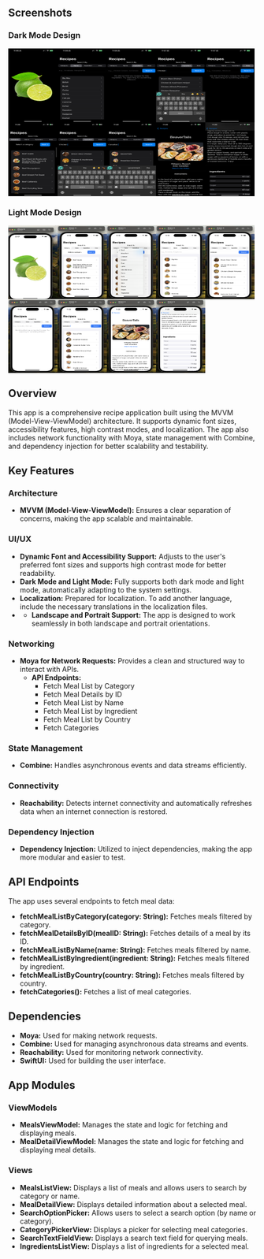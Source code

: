 ## Screenshots

### Dark Mode Design

<div style="display: flex; flex-wrap: wrap;">
    <img src="./Documentation_Images/d1.jpeg" alt="Dark mode screenshot 1" width="100" height="150"/>
    <img src="./Documentation_Images/d2.png" alt="Dark mode screenshot 2" width="100" height="150"/>
    <img src="./Documentation_Images/d3.png" alt="Dark mode screenshot 3" width="100" height="150"/>
    <img src="./Documentation_Images/d4.png" alt="Dark mode screenshot 4" width="100" height="150"/>
    <img src="./Documentation_Images/d5.png" alt="Dark mode screenshot 5" width="100" height="150"/>
    <img src="./Documentation_Images/d6.png" alt="Dark mode screenshot 6" width="100" height="150"/>
    <img src="./Documentation_Images/d7.png" alt="Dark mode screenshot 7" width="100" height="150"/>
    <img src="./Documentation_Images/d8.png" alt="Dark mode screenshot 7" width="100" height="150"/>
    <img src="./Documentation_Images/d9.png" alt="Dark mode screenshot 7" width="100" height="150"/>
    <img src="./Documentation_Images/d10.png" alt="Dark mode screenshot 7" width="100" height="150"/>
    
</div>

### Light Mode Design

<div style="display: flex; flex-wrap: wrap;">
    <img src="./Documentation_Images/a1.png" alt="Light mode screenshot 1" width="100" height="150"/>
    <img src="./Documentation_Images/a2.png" alt="Light mode screenshot 2" width="100" height="150"/>
    <img src="./Documentation_Images/a3.png" alt="Light mode screenshot 3" width="100" height="150"/>
    <img src="./Documentation_Images/a4.png" alt="Light mode screenshot 4" width="100" height="150"/>
    <img src="./Documentation_Images/a5.png" alt="Light mode screenshot 5" width="100" height="150"/>
    <img src="./Documentation_Images/a6.png" alt="Light mode screenshot 6" width="100" height="150"/>
    <img src="./Documentation_Images/a7.png" alt="Light mode screenshot 7" width="100" height="150"/>
    <img src="./Documentation_Images/a8.png" alt="Light mode screenshot 7" width="100" height="150"/>
    <img src="./Documentation_Images/a9.png" alt="Light mode screenshot 7" width="100" height="150"/>
    
</div>

## Overview

This app is a comprehensive recipe application built using the MVVM (Model-View-ViewModel) architecture. It supports dynamic font sizes, accessibility features, high contrast modes, and localization. The app also includes network functionality with Moya, state management with Combine, and dependency injection for better scalability and testability.

## Key Features

### Architecture

- **MVVM (Model-View-ViewModel):** Ensures a clear separation of concerns, making the app scalable and maintainable.

### UI/UX

- **Dynamic Font and Accessibility Support:** Adjusts to the user's preferred font sizes and supports high contrast mode for better readability.
- **Dark Mode and Light Mode:** Fully supports both dark mode and light mode, automatically adapting to the system settings.
- **Localization:** Prepared for localization. To add another language, include the necessary translations in the localization files.
- - **Landscape and Portrait Support:** The app is designed to work seamlessly in both landscape and portrait orientations.


### Networking

- **Moya for Network Requests:** Provides a clean and structured way to interact with APIs.
  - **API Endpoints:**
    - Fetch Meal List by Category
    - Fetch Meal Details by ID
    - Fetch Meal List by Name
    - Fetch Meal List by Ingredient
    - Fetch Meal List by Country
    - Fetch Categories

### State Management

- **Combine:** Handles asynchronous events and data streams efficiently.

### Connectivity

- **Reachability:** Detects internet connectivity and automatically refreshes data when an internet connection is restored.

### Dependency Injection

- **Dependency Injection:** Utilized to inject dependencies, making the app more modular and easier to test.

## API Endpoints

The app uses several endpoints to fetch meal data:

- **fetchMealListByCategory(category: String):** Fetches meals filtered by category.
- **fetchMealDetailsByID(mealID: String):** Fetches details of a meal by its ID.
- **fetchMealListByName(name: String):** Fetches meals filtered by name.
- **fetchMealListByIngredient(ingredient: String):** Fetches meals filtered by ingredient.
- **fetchMealListByCountry(country: String):** Fetches meals filtered by country.
- **fetchCategories():** Fetches a list of meal categories.

## Dependencies

- **Moya:** Used for making network requests.
- **Combine:** Used for managing asynchronous data streams and events.
- **Reachability:** Used for monitoring network connectivity.
- **SwiftUI:** Used for building the user interface.

## App Modules

### ViewModels

- **MealsViewModel:** Manages the state and logic for fetching and displaying meals.
- **MealDetailViewModel:** Manages the state and logic for fetching and displaying meal details.

### Views

- **MealsListView:** Displays a list of meals and allows users to search by category or name.
- **MealDetailView:** Displays detailed information about a selected meal.
- **SearchOptionPicker:** Allows users to select a search option (by name or category).
- **CategoryPickerView:** Displays a picker for selecting meal categories.
- **SearchTextFieldView:** Displays a search text field for querying meals.
- **IngredientsListView:** Displays a list of ingredients for a selected meal.

